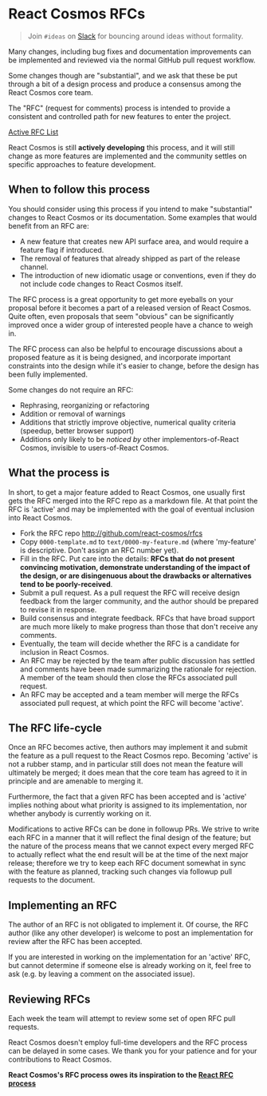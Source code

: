# React Cosmos RFCs

> Join `#ideas` on [Slack](https://react-cosmos.slack.com/join/shared_invite/zt-g9rsalqq-clCoV7DWttVvzO5FAAmVAw) for bouncing around ideas without formality.

Many changes, including bug fixes and documentation improvements can be
implemented and reviewed via the normal GitHub pull request workflow.

Some changes though are "substantial", and we ask that these be put
through a bit of a design process and produce a consensus among the React Cosmos
core team.

The "RFC" (request for comments) process is intended to provide a
consistent and controlled path for new features to enter the project.

[Active RFC List](https://github.com/react-cosmos/rfcs/pulls)

React Cosmos is still **actively developing** this process, and it will still change as
more features are implemented and the community settles on specific approaches
to feature development.

## When to follow this process

You should consider using this process if you intend to make "substantial"
changes to React Cosmos or its documentation. Some examples that would benefit
from an RFC are:

- A new feature that creates new API surface area, and would
  require a feature flag if introduced.
- The removal of features that already shipped as part of the release
  channel.
- The introduction of new idiomatic usage or conventions, even if they
  do not include code changes to React Cosmos itself.

The RFC process is a great opportunity to get more eyeballs on your proposal
before it becomes a part of a released version of React Cosmos. Quite often, even
proposals that seem "obvious" can be significantly improved once a wider
group of interested people have a chance to weigh in.

The RFC process can also be helpful to encourage discussions about a proposed
feature as it is being designed, and incorporate important constraints into
the design while it's easier to change, before the design has been fully
implemented.

Some changes do not require an RFC:

- Rephrasing, reorganizing or refactoring
- Addition or removal of warnings
- Additions that strictly improve objective, numerical quality
  criteria (speedup, better browser support)
- Additions only likely to be _noticed by_ other implementors-of-React Cosmos,
  invisible to users-of-React Cosmos.

## What the process is

In short, to get a major feature added to React Cosmos, one usually first gets
the RFC merged into the RFC repo as a markdown file. At that point the RFC
is 'active' and may be implemented with the goal of eventual inclusion
into React Cosmos.

- Fork the RFC repo http://github.com/react-cosmos/rfcs
- Copy `0000-template.md` to `text/0000-my-feature.md` (where
  'my-feature' is descriptive. Don't assign an RFC number yet).
- Fill in the RFC. Put care into the details: **RFCs that do not
  present convincing motivation, demonstrate understanding of the
  impact of the design, or are disingenuous about the drawbacks or
  alternatives tend to be poorly-received**.
- Submit a pull request. As a pull request the RFC will receive design
  feedback from the larger community, and the author should be prepared
  to revise it in response.
- Build consensus and integrate feedback. RFCs that have broad support
  are much more likely to make progress than those that don't receive any
  comments.
- Eventually, the team will decide whether the RFC is a candidate
  for inclusion in React Cosmos.
- An RFC may be rejected by the team after public discussion has settled
  and comments have been made summarizing the rationale for rejection. A member of
  the team should then close the RFCs associated pull request.
- An RFC may be accepted and a team member will merge the RFCs associated pull
  request, at which point the RFC will become 'active'.

## The RFC life-cycle

Once an RFC becomes active, then authors may implement it and submit the
feature as a pull request to the React Cosmos repo. Becoming 'active' is not a rubber
stamp, and in particular still does not mean the feature will ultimately
be merged; it does mean that the core team has agreed to it in principle
and are amenable to merging it.

Furthermore, the fact that a given RFC has been accepted and is
'active' implies nothing about what priority is assigned to its
implementation, nor whether anybody is currently working on it.

Modifications to active RFCs can be done in followup PRs. We strive
to write each RFC in a manner that it will reflect the final design of
the feature; but the nature of the process means that we cannot expect
every merged RFC to actually reflect what the end result will be at
the time of the next major release; therefore we try to keep each RFC
document somewhat in sync with the feature as planned, tracking such changes
via followup pull requests to the document.

[react rfc process]: https://github.com/reactjs/rfcs

## Implementing an RFC

The author of an RFC is not obligated to implement it. Of course, the
RFC author (like any other developer) is welcome to post an
implementation for review after the RFC has been accepted.

If you are interested in working on the implementation for an 'active'
RFC, but cannot determine if someone else is already working on it,
feel free to ask (e.g. by leaving a comment on the associated issue).

## Reviewing RFCs

Each week the team will attempt to review some set of open RFC
pull requests.

React Cosmos doesn't employ full-time developers and the RFC process can be delayed in some cases.
We thank you for your patience and for your contributions to React Cosmos.

**React Cosmos's RFC process owes its inspiration to the [React RFC process]**
